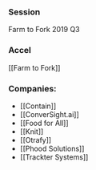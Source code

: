 
### Session
Farm to Fork 2019 Q3

### Accel
[[Farm to Fork]]

### Companies:
- [[Contain]]
- [[ConverSight.ai]]
- [[Food for All]]
- [[Knit]]
- [[Otrafy]]
- [[Phood Solutions]]
- [[Trackter Systems]]


